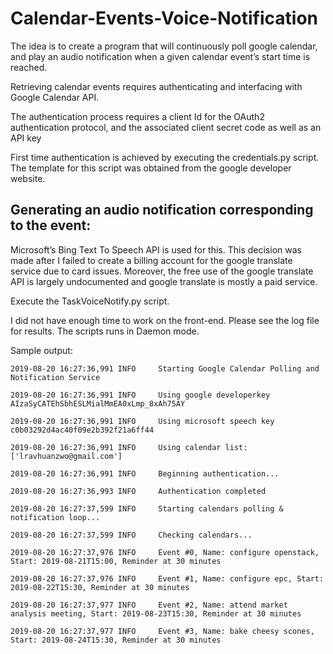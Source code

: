 # Calendar-Events-Voice-Notification
The idea is to create a program that will continuously poll google calendar, and play an audio notification when a given calendar event’s start time is reached. 

Retrieving calendar events requires authenticating and interfacing with Google Calendar API.


The authentication process requires a client Id for the OAuth2 authentication protocol, and the associated client secret code as well as an API key 

First time authentication is achieved by executing the credentials.py script. The template for this script was obtained from the google developer website.

## **Generating an audio notification corresponding to the event:**

Microsoft’s Bing Text To Speech API is used for this. This decision was made after I failed to create a billing account for the google translate service due to card issues. Moreover, the free use of the google translate API is largely undocumented and google translate is mostly a paid service. 

Execute the TaskVoiceNotify.py script. 

I did not have enough time to work on the front-end. Please see the log file for results. The scripts runs in Daemon mode.


Sample output: 

    2019-08-20 16:27:36,991 INFO     Starting Google Calendar Polling and Notification Service

    2019-08-20 16:27:36,991 INFO     Using google developerkey AIzaSyCATEhSbhESLMialMmEA0xLmp_8xAh75AY
    
    2019-08-20 16:27:36,991 INFO     Using microsoft speech key c0b03292d4ac40f09e2b392f21a6ff44
    
    2019-08-20 16:27:36,991 INFO     Using calendar list: ['lravhuanzwo@gmail.com']
    
    2019-08-20 16:27:36,991 INFO     Beginning authentication...
    
    2019-08-20 16:27:36,993 INFO     Authentication completed

    2019-08-20 16:27:37,599 INFO     Starting calendars polling & notification loop...
    
    2019-08-20 16:27:37,599 INFO     Checking calendars...
    
    2019-08-20 16:27:37,976 INFO     Event #0, Name: configure openstack, Start: 2019-08-21T15:00, Reminder at 30 minutes
    
    2019-08-20 16:27:37,976 INFO     Event #1, Name: configure epc, Start: 2019-08-22T15:30, Reminder at 30 minutes
    
    2019-08-20 16:27:37,977 INFO     Event #2, Name: attend market analysis meeting, Start: 2019-08-23T15:30, Reminder at 30 minutes
    
    2019-08-20 16:27:37,977 INFO     Event #3, Name: bake cheesy scones, Start: 2019-08-24T15:30, Reminder at 30 minutes





